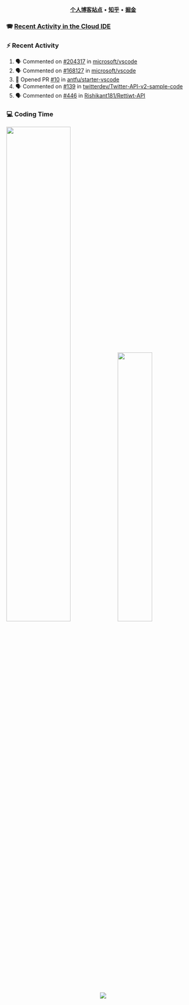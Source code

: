 <p align="center">
    <b><a href="https://yiliang.site">个人博客站点</a></b>
    •
    <b><a href="https://www.zhihu.com/people/Mrz2J">知乎</a></b>
    •
    <b><a href="https://juejin.im/user/2629687542813016">掘金</a></b>
</p>

### :accordion: [Recent Activity in the Cloud IDE](https://github.com/cloud-webide/.github)

### :zap: Recent Activity

<!--START_SECTION:activity-->

1. 🗣 Commented on [#204317](https://github.com/microsoft/vscode/issues/204317#issuecomment-1951358955) in [microsoft/vscode](https://github.com/microsoft/vscode)
2. 🗣 Commented on [#168127](https://github.com/microsoft/vscode/issues/168127#issuecomment-1950998190) in [microsoft/vscode](https://github.com/microsoft/vscode)
3. 💪 Opened PR [#10](https://github.com/antfu/starter-vscode/pull/10) in [antfu/starter-vscode](https://github.com/antfu/starter-vscode)
4. 🗣 Commented on [#139](https://github.com/twitterdev/Twitter-API-v2-sample-code/issues/139#issuecomment-1928921330) in [twitterdev/Twitter-API-v2-sample-code](https://github.com/twitterdev/Twitter-API-v2-sample-code)
5. 🗣 Commented on [#446](https://github.com/Rishikant181/Rettiwt-API/issues/446#issuecomment-1919439388) in [Rishikant181/Rettiwt-API](https://github.com/Rishikant181/Rettiwt-API)

<!--END_SECTION:activity-->

### 💻 Coding Time

<img align="" width="57.5%" src="https://github-readme-stats.vercel.app/api?username=yiliang114&hide_title=true&hide_border=true&show_icons=true&include_all_commits=true&line_height=21&theme=vue-dark&border_radius=0" /><img align="" width="42.4%" src="https://github-readme-stats.vercel.app/api/top-langs/?username=yiliang114&hide_title=true&hide_border=true&layout=compact&theme=vue-dark&border_radius=0" />

<div align="center">
    <img src="https://github-readme-streak-stats.herokuapp.com/?user=yiliang114" />
</div>
